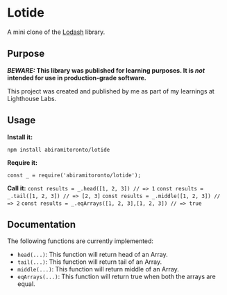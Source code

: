 # Lotide

A mini clone of the [Lodash](https://lodash.com) library.

## Purpose

**_BEWARE:_ This library was published for learning purposes. It is _not_ intended for use in production-grade software.**

This project was created and published by me as part of my learnings at Lighthouse Labs. 

## Usage

**Install it:**

`npm install abiramitoronto/lotide`

**Require it:**

`const _ = require('abiramitoronto/lotide');`

**Call it:**
`const results = _.head([1, 2, 3]) // => 1`
`const results = _.tail([1, 2, 3]) // => [2, 3]`
`const results = _.middle([1, 2, 3]) // => 2`
`const results = _.eqArrays([1, 2, 3],[1, 2, 3]) // => true`

## Documentation

The following functions are currently implemented:

* `head(...)`: This function will return head of an Array.
* `tail(...)`: This function will return tail of an Array.
* `middle(...)`: This function will return middle of an Array. 
* `eqArrays(...)`: This function will return true when both the arrays are equal.